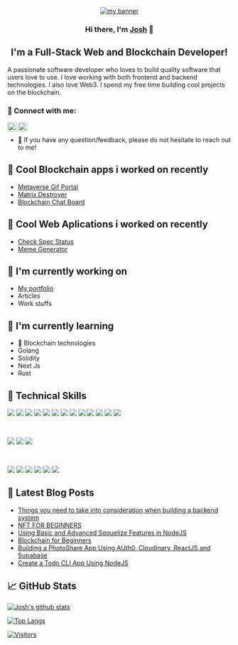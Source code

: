 <p align="center">
  <a href=http://joshade.netlify.com" target="_blank" rel="noreferrer"><img src="https://user-images.githubusercontent.com/40618946/141323629-485833a2-ef6b-4c2b-a023-32d0b883e431.png" alt="my banner"></a>
</p>

<h3 align="center">
Hi there, I'm <a href="https://joshade.netlify.com" target="_blank" rel="noreferrer">Josh</a> 👋
</h3>

<h2 align="center">
I'm a Full-Stack Web and Blockchain Developer!
</h2> 

A passionate software developer who loves to build quality software that users love to use. I love working with both frontend and backend technologies.
I also love Web3. I spend my free time building cool projects on the blockchain.

### 🤝 Connect with me:

<a href="https://www.linkedin.com/in/joshuaadesanya/"><img align="left" src="https://raw.githubusercontent.com/yushi1007/yushi1007/main/images/linkedin.svg" alt="Yu Shi | LinkedIn" width="21px"/></a>
<a href="https://twitter.com/josh_my_man"><img align="left" src="https://user-images.githubusercontent.com/40618946/141324898-df627dbd-f737-4db7-8a31-ad742d4bbbf9.jpg" alt="Yu Shi | Instagram" width="21px"/></a>
</br>
- 💬 If you have any question/feedback, please do not hesitate to reach out to me!

## 🔭 Cool Blockchain apps i worked on recently
- <a href="https://metaversegifs.netlify.app/" target="_blank" rel="noreferrer">Metaverse Gif Portal</a> 
- <a href="https://matrixdestroyer.netlify.app/" target="_blank" rel="noreferrer">Matrix Destroyer</a> 
- <a href="https://blockchain-chatboard.netlify.app/" target="_blank" rel="noreferrer">Blockchain Chat Board</a> 
                                                                          
## 🔭 Cool Web Aplications i worked on recently
- <a href="https://checkspecstatus.com/" target="_blank" rel="noreferrer">Check Spec Status</a> 
- <a href="https://meme.checkspecstatus.com/" target="_blank" rel="noreferrer">Meme Generator</a> 

## 🔭 I'm currently working on
- <a href="http://joshade.netlify.com/" target="_blank" rel="noreferrer">My portfolio</a> 
- Articles 
- Work stuffs

## 🌱 I'm currently learning

- 📱 Blockchain technologies
- Golang
- Solidity
- Next Js
- Rust

## 💼 Technical Skills

![](https://img.shields.io/badge/Code-React-informational?style=flat&logo=react&color=61DAFB)
![](https://img.shields.io/badge/Code-Redux-informational?style=flat&logo=Redux&color=764ABC)
![](https://img.shields.io/badge/Code-JavaScript-informational?style=flat&logo=JavaScript&color=F7DF1E)
![](https://img.shields.io/badge/Node.js-43853D?style=flat&logo=node.js&logoColor=white)
![](https://img.shields.io/badge/TypeScript-007ACC?style=flat&logo=typescript&logoColor=white)
![](https://img.shields.io/badge/Python-14354C?style=flat&logo=python&logoColor=white)
![](https://img.shields.io/badge/Go-00ADD8?style=flat&logo=go&logoColor=white)
![](https://img.shields.io/badge/Express.js-404D59?flat)
![](https://img.shields.io/badge/Tailwind_CSS-38B2AC?style=flat&logo=tailwind-css&logoColor=white)
![](https://img.shields.io/badge/MongoDB-4EA94B?style=flat&logo=mongodb&logoColor=white)
![](https://img.shields.io/badge/Code-HTML5-informational?style=flat&logo=HTML5&color=E34F26)
![](https://img.shields.io/badge/Code-PostgreSQL-informational?style=flat&logo=PostgreSQL&color=336791)
![](https://img.shields.io/badge/Code-SQLite-informational?style=flat&logo=SQLite&color=003B57)

</br>

![](https://img.shields.io/badge/Style-Bootstrap-informational?style=flat&logo=Bootstrap&color=7952B3)
![](https://img.shields.io/badge/Style-CSS3-informational?style=flat&logo=CSS3&color=1572B6)
![](https://img.shields.io/badge/Style-styled--components-informational?style=flat&logo=styled-components&color=DB7093)


</br>

![](https://img.shields.io/badge/Tools-Figma-informational?style=flat&logo=Figma&color=F24E1E)
![](https://img.shields.io/badge/Tools-NPM-informational?style=flat&logo=NPM&color=CB3837)
![](https://img.shields.io/badge/Tools-Heroku-informational?style=flat&logo=Heroku&color=430098)
![](https://img.shields.io/badge/Tools-Netlify-informational?style=flat&logo=netlify&color=00C7B7)
![](https://img.shields.io/badge/Tools-Git-informational?style=flat&logo=Git&color=F05032)
![](https://img.shields.io/badge/Tools-GitHub-informational?style=flat&logo=GitHub&color=181717)

## 📝 Latest Blog Posts
                                                                          
- [Things you need to take into consideration when building a backend system](https://adesanyajoshua.hashnode.dev/things-you-need-to-take-into-consideration-when-building-a-backend-software/)
- [NFT FOR BEGINNERS](https://adesanyajoshua.hashnode.dev/nft-for-beginners/)
- [Using Basic and Advanced Sequelize Features in NodeJS](https://www.section.io/engineering-education/complete-guide-on-using-sequelize-basic-and-advanced-features/)
- [Blockchain for Beginners](https://dev.to/josh4324/blockchain-for-beginners-5bc0)
- [Building a PhotoShare App Using AUth0, Cloudinary, ReactJS and Supabase](https://dev.to/hackmamba/building-a-photoshare-app-using-auth0-cloudinary-reactjs-and-supabase-12ne)
- [Create a Todo CLI App Using NodeJS](https://dev.to/josh4324/create-a-todo-cli-app-with-node-js-3hbc)

## 📈 GitHub Stats 

[![Josh's github stats](https://github-readme-stats.vercel.app/api?username=josh4324)](https://github.com/josh4324)

[![Top Langs](https://github-readme-stats.vercel.app/api/top-langs/?username=josh4324&layout=compact)](https://github.com/josh4324)

[![Visitors](https://visitor-badge.glitch.me/badge?page_id=jsoh4324.josh4324)](https://joshade.netlify.com)
